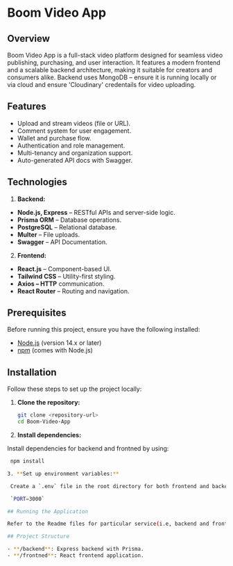 # Boom Video App

## Overview

Boom Video App is a full-stack video platform designed for seamless video publishing, purchasing, and user interaction. It features a modern frontend and a scalable backend architecture, making it suitable for creators and consumers alike.
Backend uses MongoDB – ensure it is running locally or via cloud and ensure 'Cloudinary' credentails for video uploading.

## Features

- Upload and stream videos (file or URL).
- Comment system for user engagement.
- Wallet and purchase flow.
- Authentication and role management.
- Multi-tenancy and organization support.
- Auto-generated API docs with Swagger.

## Technologies

1. **Backend:**
- **Node.js, Express** – RESTful APIs and server-side logic.
- **Prisma ORM** – Database operations.
- **PostgreSQL** – Relational database.
- **Multer** – File uploads.
- **Swagger** – API Documentation.

2. **Frontend:**
- **React.js** – Component-based UI.
- **Tailwind CSS** – Utility-first styling.
- **Axios – HTTP** communication.
- **React Router** – Routing and navigation.

## Prerequisites

Before running this project, ensure you have the following installed:

- [Node.js](https://nodejs.org/) (version 14.x or later)
- [npm](https://www.npmjs.com/) (comes with Node.js)

## Installation

Follow these steps to set up the project locally:

1. **Clone the repository:**

   ```bash
   git clone <repository-url>
   cd Boom-Video-App

2. **Install dependencies:**
  
  Install dependencies for backend and frontned by using:
  ```bash
   npm install

3. **Set up environment variables:**

   Create a `.env` file in the root directory for both frontend and backend if required and add the necessary environment variables. Example:

   `PORT=3000`

## Running the Application

Refer to the Readme files for particular service(i.e, backend and frontend) to learn about how to run the application.

## Project Structure

- **/backend**: Express backend with Prisma.
- **/frontned**: React frontend application.